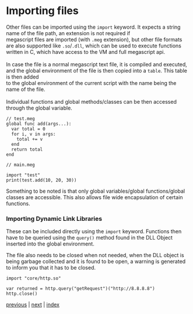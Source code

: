 <h1>Importing files</h1>


Other files can be imported using the `import` keyword. It expects a string name of the file path, an extension is not required if<br>
megascript files are imported (with `.meg` extension), but other file formats are also supported like `.so`/`.dll`, which can be used to execute functions<br>
written in C, which have access to the VM and full megascript api.<br><br>
In case the file is a normal megascript text file, it is compiled and executed, and the global environment of the file is then copied into a `table`. This table is then added<br>
to the global environment of the current script with the name being the name of the file.<br>
<br>
Individual functions and global methods/classes can be then accessed through the global variable.
```
// test.meg
global func add(args...):
  var total = 0
  for i, v in args:
    total += v
  end
  return total
end 
```
```
// main.meg

import "test"
print(test.add(10, 20, 30))
```
Something to be noted is that only global variables/global functions/global classes are accessible. This also allows file wide encapsulation of certain functions.
<br>

<h3> Importing Dynamic Link Libraries </h3>

These can be included directly using the `import` keyword. 
Functions then have to be queried using the `query()` method
found in the DLL Object inserted into the global environment.
<br>

The file also needs to be closed when not needed, when the DLL object is being garbage collected and it is found to be open, a warning is generated to inform you that it has to be closed.
```
import "core/http.so" 

var returned = http.query("getRequest")("http://8.8.8.8")
http.close() 
```


[previous](/docs/looping.md) | [next](/docs/globals.md) | [index](/docs/documentation.md)
